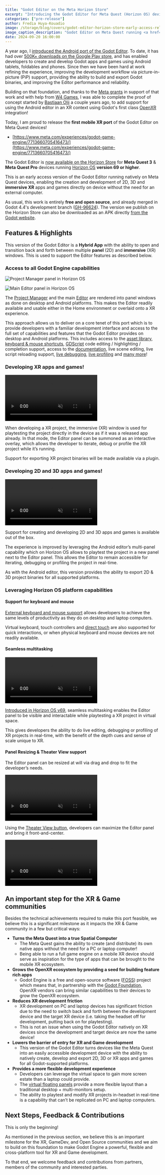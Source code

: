 ```yaml
---
title: "Godot Editor on the Meta Horizon Store"
excerpt: "Introducing the Godot Editor for Meta Quest (Horizon OS) devices"
categories: ["pre-release"]
author: Fredia Huya-Kouadio
image: /storage/blog/covers/godot-editor-horizon-store-early-access-release.webp
image_caption_description: "Godot Editor on Meta Quest running <a href='https://github.com/KenneyNL/Starter-Kit-3D-Platformer'>Kenney's Starter Kit 3D Platformer</a>"
date: 2024-09-20 16:00:00
---
```


A year ago, I [introduced the Android port of the Godot Editor](https://godotengine.org/article/android_godot_editor_play_store_beta_release/). To date, it has had over [500K+ downloads on the Google Play store](https://play.google.com/store/apps/details?id=org.godotengine.editor.v4), and has enabled developers to create and develop Godot apps and games using Android tablets, foldables and phones. Since then we have been hard at work refining the experience, improving the development workflow via picture-in-picture (PiP) support, providing the ability to build and export Godot binaries, and improving the Editor performance and reliability.

Building on that foundation, and thanks to the [Meta grants](https://godotengine.org/article/godot-engine-receiving-new-grant-meta-reality-labs/) in support of that work and with help from [W4 Games](https://www.w4games.com/), I was able to complete the proof of concept started by [Bastiaan Olij](https://github.com/BastiaanOlij) a couple years ago, to add support for using the Android editor in an XR context using Godot's first class  [OpenXR](https://www.khronos.org/openxr/) integration!

Today, I am proud to release the **first mobile XR port** of the Godot Editor on Meta Quest devices! 

* [https://www.meta.com/experiences/godot-game-engine/7713660705416473/](https://www.meta.com/experiences/godot-game-engine/7713660705416473/)

The Godot Editor is [now available on the Horizon Store](https://www.meta.com/experiences/godot-game-engine/7713660705416473/) for **Meta Quest 3** & **Meta Quest Pro** devices running [Horizon OS](https://www.meta.com/blog/quest/meta-horizon-os-open-hardware-ecosystem-asus-republic-gamers-lenovo-xbox/) **version 69 or higher**.

This is an early access version of the Godot Editor running natively on Meta Quest devices, enabling the creation and development of 2D, 3D and **immersive XR** apps and games directly on device without the need for an external computer.

As usual, this work is entirely **free and open source**, and already merged in Godot 4.4's development branch ([GH-96624](https://github.com/godotengine/godot/pull/96624)). The version we publish on the Horizon Store can also be downloaded as an APK directly [from the Godot website](/download/preview/).

## Features & Highlights

This version of the Godot Editor is a **Hybrid App** with the ability to open and transition back and forth between multiple **panel** (2D) and **immersive** (XR) windows. This is used to support the Editor features as described below.

### Access to all Godot Engine capabilities

![Project Manager panel in Horizon OS](/storage/blog/godot-editor-horizon-store-early-access-release/project_manager_panel.webp)

![Main Editor panel in Horizon OS](/storage/blog/godot-editor-horizon-store-early-access-release/main_editor_panel.webp)

The [Project Manager](https://docs.godotengine.org/en/stable/getting_started/introduction/first_look_at_the_editor.html#the-project-manager) and the main [Editor](https://docs.godotengine.org/en/stable/getting_started/introduction/first_look_at_the_editor.html#id1) are rendered into panel windows as done on desktop and Android platforms. This makes the Editor readily available and usable either in the Home environment or overlaid onto a XR experience.

This approach allows us to deliver on a core tenet of this port which is to provide developers with a familiar development interface and access to the full set of capabilities and features that the Godot Editor provides on desktop and Android platforms. This includes access to the [asset library](https://godotengine.org/asset-library/asset), [keyboard & mouse shortcuts](https://docs.godotengine.org/en/stable/tutorials/editor/default_key_mapping.html), [GDScript](https://docs.godotengine.org/en/stable/tutorials/scripting/gdscript/gdscript_basics.html) code editing / highlighting / completion support, access to the [documentation](https://docs.godotengine.org/en/stable/classes/index.html), live scene editing, live script reloading support, [live debugging](https://docs.godotengine.org/en/stable/tutorials/scripting/debug/overview_of_debugging_tools.html), [live profiling](https://docs.godotengine.org/en/stable/tutorials/scripting/debug/the_profiler.html) and [many more](https://godotengine.org/features/)!

### Developing XR apps and games!

<video autoplay loop muted playsinline>
  <source src="/storage/blog/godot-editor-horizon-store-early-access-release/developing_xr_game.mp4" type="video/mp4">
</video>

When developing a XR project, the immersive (XR) window is used for playtesting the project directly in the device as if it was a released app already. In that mode, the Editor panel can be summoned as an interactive overlay, which allows the developer to iterate, debug or profile the XR project while it’s running.

Support for exporting XR project binaries will be made available via a plugin.

### Developing 2D and 3D apps and games!

<video autoplay loop muted playsinline>
  <source src="/storage/blog/godot-editor-horizon-store-early-access-release/developing_3d_game_2.mp4" type="video/mp4">
</video>

Support for creating and developing 2D and 3D apps and games is available out of the box.

The experience is improved by leveraging the Android editor’s multi-panel capability which on Horizon OS allows to playtest the project in a new panel next to the Editor panel. This allows the Editor to remain accessible for iterating, debugging or profiling the project in real-time.

As with the Android editor, this version provides the ability to export 2D & 3D project binaries for all supported platforms.

### Leveraging Horizon OS platform capabilities 

#### Support for keyboard and mouse

[External keyboard and mouse support](https://www.meta.com/help/quest/articles/headsets-and-accessories/meta-quest-accessories/tracked-keyboards-meta-quest/) allows developers to achieve the same levels of productivity as they do on desktop and laptop computers.

Virtual keyboard, touch controllers and [direct touch](https://www.meta.com/help/quest/articles/getting-started/getting-started-with-quest-3/direct-touch-meta-quest/) are also supported for quick interactions, or when physical keyboard and mouse devices are not readily available.

#### Seamless multitasking

<video autoplay loop muted playsinline>
  <source src="/storage/blog/godot-editor-horizon-store-early-access-release/xr_game_live_modifications.mp4" type="video/mp4">
</video>

[Introduced in Horizon OS v69](https://www.uploadvr.com/seamless-multitasking-experimental-quest/), seamless multitasking enables the Editor panel to be visible and interactable while playtesting a XR project in virtual space.

This gives developers the ability to do live editing, debugging or profiling of XR projects in real-time, with the benefit of the depth cues and sense of scale unique to XR.

#### Panel Resizing & Theater View support

The Editor panel can be resized at will via drag and drop to fit the developer’s needs.

<video autoplay loop muted playsinline>
  <source src="/storage/blog/godot-editor-horizon-store-early-access-release/resizing_editor_panel.mp4" type="video/mp4">
</video>

Using the [Theater View button](https://www.meta.com/blog/quest/meta-quest-v67-update-new-window-layout-creator-content-horizon-feed/), developers can maximize the Editor panel and bring it front-and-center.

<video autoplay loop muted playsinline>
  <source src="/storage/blog/godot-editor-horizon-store-early-access-release/maximize_editor_in_theater_view.mp4" type="video/mp4">
</video>

## An important step for the XR & Game communities 

Besides the technical achievements required to make this port feasible, we believe this is a significant milestone as it impacts the XR & Game community in a few but critical ways:

* **Turns the Meta Quest into a true Spatial Computer**
    * The Meta Quest gains the ability to create (and distribute) its own native apps without the need for a PC or laptop computer!
    * Being able to run a full game engine on a mobile XR device should serve as inspiration for the type of apps that can be brought to the mobile XR ecosystem.
* **Grows the OpenXR ecosystem by providing a seed for building feature rich apps**
    * Godot Engine is a free and open-source software ([FOSS](https://en.m.wikipedia.org/wiki/Free_and_open-source_software)) project which means that, in partnership with the [Godot Foundation](https://godot.foundation/), OpenXR vendors can bring similar capabilities to their devices to grow the OpenXR ecosystem.
* **Reduces XR development friction**
    * XR development on PC and laptop devices has significant friction due to the need to switch back and forth between the development device and the target XR device (i.e. taking the headset off for development, putting back on for playtesting).
    * This is not an issue when using the Godot Editor natively on XR devices since the development and target device are now the same device!
* **Lowers the barrier of entry for XR and Game development**
    * This version of the Godot Editor turns devices like the Meta Quest into an easily accessible development device with the ability to natively create, develop and export 2D, 3D or XR apps and games for all Godot-supported platforms.
* **Provides a more flexible development experience**
    * Developers can leverage the virtual space to gain more screen estate than a laptop could provide.
    * The [virtual floating panels](https://www.meta.com/blog/quest/meta-quest-v67-update-new-window-layout-creator-content-horizon-feed/) provide a more flexible layout than a traditional desktop + multi-monitors setup.
    * The ability to playtest and modify XR projects in-headset in real-time is a capability that can’t be replicated on PC and laptop computers.

## Next Steps, Feedback & Contributions

This is only the beginning! 

As mentioned in the previous section, we believe this is an important milestone for the XR, GameDev, and Open Source communities and we aim to build on this foundation to make Godot Engine a powerful, flexible and cross-platform tool for XR and Game development.

To that end, we welcome feedback and contributions from partners, members of the community and interested parties.
